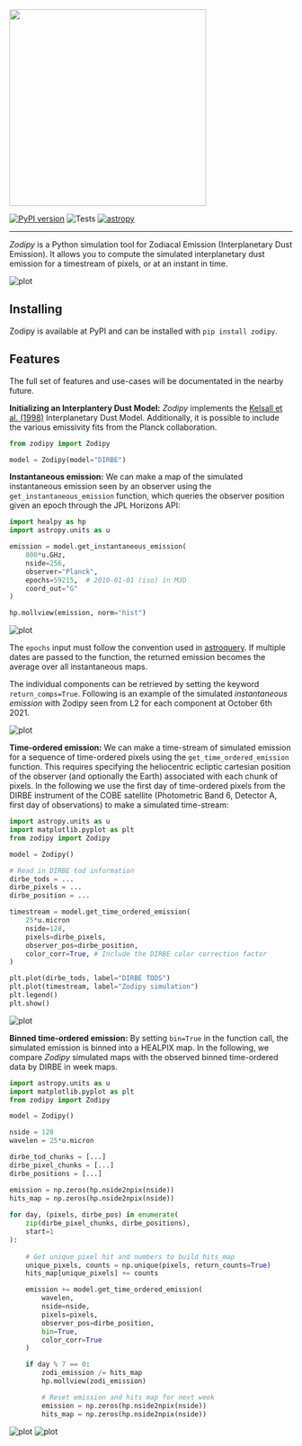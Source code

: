 
<img src="imgs/zodipy_logo-nobg.png" width="350">

[![PyPI version](https://badge.fury.io/py/zodipy.svg)](https://badge.fury.io/py/zodipy)
![Tests](https://github.com/MetinSa/zodipy/actions/workflows/tests.yml/badge.svg)
[![astropy](http://img.shields.io/badge/powered%20by-AstroPy-orange.svg?style=flat)](http://www.astropy.org/)


---


*Zodipy* is a Python simulation tool for Zodiacal Emission (Interplanetary Dust Emission). It allows you to compute the 
simulated interplanetary dust emission for a timestream of pixels, or at an instant in time.

![plot](imgs/zodi_default.png)

## Installing
Zodipy is available at PyPI and can be installed with ``pip install zodipy``.

## Features
The full set of features and use-cases will be documentated in the nearby future.

**Initializing an Interplantery Dust Model:** *Zodipy* implements the [Kelsall et al. (1998)](https://ui.adsabs.harvard.edu/abs/1998ApJ...508...44K/abstract) Interplanetary Dust Model. Additionally, it is possible to include the various emissivity fits from the Planck collaboration.
```python
from zodipy import Zodipy

model = Zodipy(model="DIRBE")
```

**Instantaneous emission:** We can make a map of the simulated instantaneous emission seen by an observer using the `get_instantaneous_emission` function, which queries the observer position given an epoch through the JPL Horizons API:
```python
import healpy as hp
import astropy.units as u

emission = model.get_instantaneous_emission(
    800*u.GHz, 
    nside=256, 
    observer="Planck", 
    epochs=59215,  # 2010-01-01 (iso) in MJD
    coord_out="G"
)

hp.mollview(emission, norm="hist")
```
![plot](imgs/zodi_planck.png)

The `epochs` input must follow the convention used in [astroquery](https://astroquery.readthedocs.io/en/latest/jplhorizons/jplhorizons.html). If multiple dates are passed to the function, the returned emission becomes the average over all instantaneous maps.

The individual components can be retrieved by setting the keyword `return_comps=True`. Following is an example of the simulated *instantaneous emission* with Zodipy seen from L2 for each component at October 6th 2021.

![plot](imgs/comps.png)


**Time-ordered emission:** We can make a time-stream of simulated emission for a sequence of time-ordered pixels using the `get_time_ordered_emission` function. This requires specifying the heliocentric ecliptic cartesian position of the observer (and optionally the Earth) associated with each chunk of pixels. In the following we use the first day of time-ordered pixels from the DIRBE instrument of the COBE satellite (Photometric Band 6, Detector A, first day of observations) to make a simulated time-stream:
```python
import astropy.units as u
import matplotlib.pyplot as plt
from zodipy import Zodipy

model = Zodipy()

# Read in DIRBE tod information
dirbe_tods = ...
dirbe_pixels = ...
dirbe_position = ...  

timestream = model.get_time_ordered_emission(
    25*u.micron
    nside=128,
    pixels=dirbe_pixels,
    observer_pos=dirbe_position,
    color_corr=True, # Include the DIRBE color correction factor
)

plt.plot(dirbe_tods, label="DIRBE TODS")
plt.plot(timestream, label="Zodipy simulation")
plt.legend()
plt.show()
```
![plot](imgs/timestream.png)


**Binned time-ordered emission:** By setting `bin=True` in the function call, the simulated emission is binned into a HEALPIX map. In the following, we compare *Zodipy* simulated maps with the observed binned time-ordered data by DIRBE in week maps.

```python
import astropy.units as u
import matplotlib.pyplot as plt
from zodipy import Zodipy

model = Zodipy()

nside = 128
wavelen = 25*u.micron

dirbe_tod_chunks = [...]
dirbe_pixel_chunks = [...]
dirbe_positions = [...]

emission = np.zeros(hp.nside2npix(nside))
hits_map = np.zeros(hp.nside2npix(nside))   
    
for day, (pixels, dirbe_pos) in enumerate(
    zip(dirbe_pixel_chunks, dirbe_positions),
    start=1
):
    
    # Get unique pixel hit and numbers to build hits_map
    unique_pixels, counts = np.unique(pixels, return_counts=True)
    hits_map[unique_pixels] += counts

    emission += model.get_time_ordered_emission(
        wavelen,
        nside=nside,
        pixels=pixels,
        observer_pos=dirbe_position,
        bin=True,
        color_corr=True
    )

    if day % 7 == 0:
        zodi_emission /= hits_map
        hp.mollview(zodi_emission)

        # Reset emission and hits map for next week
        emission = np.zeros(hp.nside2npix(nside)) 
        hits_map = np.zeros(hp.nside2npix(nside)) 
```

![plot](imgs/tods.gif) 
![plot](imgs/zodipy.gif)
